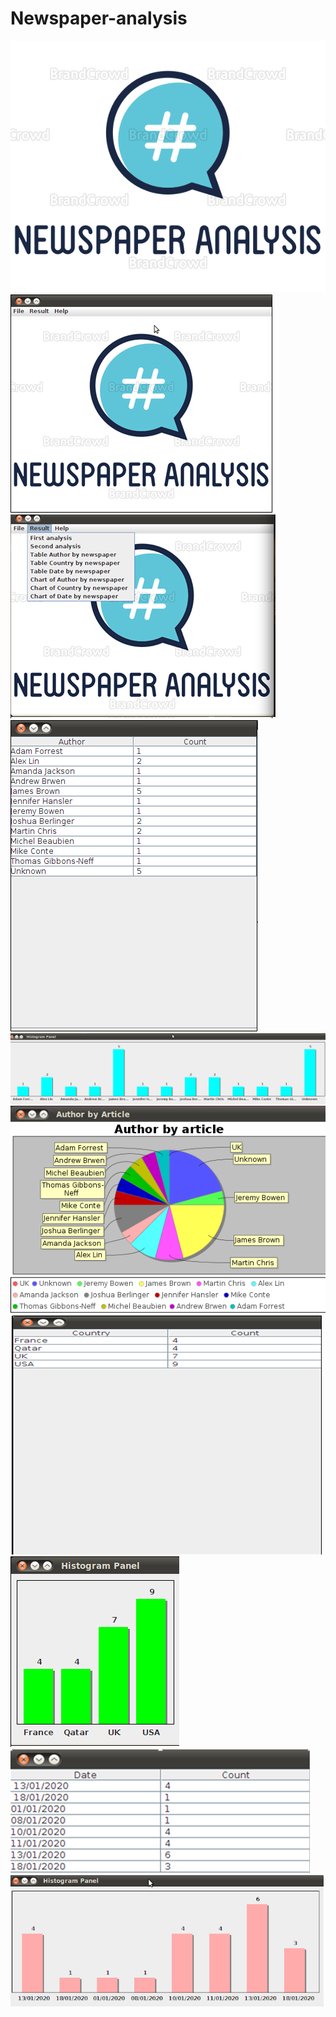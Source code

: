 # Newspaper-analysis

<img src="image/large.png" />

<img src="image/main.png" />

<img src="image/menu.png" />

<img src="image/Table_NewspaperByAuthor.png" />

<img src="image/Histogram_NewspaperByAuthor.png" />

<img src="image/Circul_NewspaperByAuthor.png" />

<img src="image/Table_NewspaperByCountry.png" />

<img src="image/Histogram_NewspaperByCountry.png" />

<img src="image/Table_NewspaperByDate.png" />

<img src="image/Histogram_NewspaperByDate.png" />
